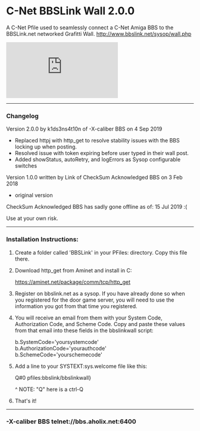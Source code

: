 # C-Net BBSLink Wall 2.0.0   
A C-Net Pfile used to seamlessly connect a C-Net Amiga BBS to the BBSLink.net networked Grafitti Wall. 
http://www.bbslink.net/sysop/wall.php

![BBSLink.net Wall](http://games.bbslink.net/wall.php)



**************************************************************************

### Changelog

Version 2.0.0 by k1ds3ns4t10n of -X-caliber BBS on 4 Sep 2019
  - Replaced httpj with http_get to resolve stability issues with the BBS locking up when posting.
  - Resolved issue with token expiring before user typed in their wall post.
  - Added showStatus, autoRetry, and logErrors as Sysop configurable switches
                                                                   
Version 1.0.0 written by Link of CheckSum Acknowledged BBS on 3 Feb 2018
  - original version
                                                                   
CheckSum Acknowledged BBS has sadly gone offline as of: 15 Jul 2019  :(                                
                                                                    
Use at your own risk.                                              
**************************************************************************

### Installation Instructions:

1.  Create a folder called 'BBSLink' in your PFiles: directory.
    Copy this file there.
    
2.  Download http_get from Aminet and install in C:

    https://aminet.net/package/comm/tcp/http_get

3.  Register on bbslink.net as a sysop.  If you have already done 
    so when you registered for the door game server, you will need
    to use the information you got from that time you registered.

4.  You will receive an email from them with your System Code,
    Authorization Code, and Scheme Code. Copy and paste these values
    from that email into these fields in the bbslinkwall script:

    b.SystemCode='yoursystemcode'   
    b.AuthorizationCode='yourauthcode'   
    b.SchemeCode='yourschemecode'
    
5.  Add a line to your SYSTEXT:sys.welcome file like this:
    
    Q#0 pfiles:bbslink/bbslinkwall}

    ^ NOTE: "Q" here is a ctrl-Q
     
6.  That's it!

**************************************************************************
### -X-caliber BBS telnet://bbs.aholix.net:6400
